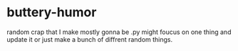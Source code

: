 # buttery-humor
random crap that I make mostly gonna be .py
might foucus on one thing and update it
or just make a bunch of diffrent random things.
